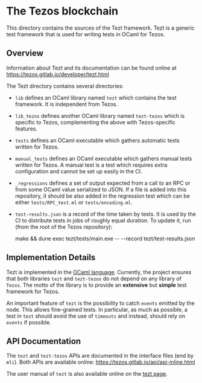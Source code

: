 # The Tezos blockchain

This directory contains the sources of the Tezt framework. Tezt is a
generic test framework that is used for writing tests in OCaml for
Tezos.

## Overview

Information about Tezt and its documentation can be found online at
https://tezos.gitlab.io/developer/tezt.html

The Tezt directory contains several directories:

- `lib` defines an OCaml library named `tezt` which contains the test
  framework. It is independent from Tezos.

- `lib_tezos` defines another OCaml library named `tezt-tezos` which
  is specific to Tezos, complementing the above with Tezos-specific
  features.

- `tests` defines an OCaml executable which gathers automatic tests
  written for Tezos.

- `manual_tests` defines an OCaml executable which gathers manual
  tests written for Tezos. A manual test is a test which requires
  extra configuration and cannot be set up easily in the CI.

- `_regressions` defines a set of output expected from a call to an
  RPC or from some OCaml value serialized to JSON. If a file
  is added into this repository, it should be also added in the
  regression test which can be either `tests/RPC_test.ml` or
  `tests/encoding.ml`.

- `test-results.json` is a record of the time taken by tests.
  It is used by the CI to distribute tests in jobs of roughly equal duration.
  To update it, run (from the root of the Tezos repository):

    make && dune exec tezt/tests/main.exe -- --record tezt/test-results.json

## Implementation Details

Tezt is implemented in the [OCaml
language](https://ocaml.org). Currently, the project ensures that both
libraries `tezt` and `tezt-tezos` do not depend on any library of
`Tezos`. The motto of the library is to provide an **extensive** but
**simple** test framework for Tezos.

An important feature of `tezt` is the possibility to catch `events`
emitted by the node. This allows fine-grained tests. In particular, as
much as possible, a test in `tezt` should avoid the use of `timeouts`
and instead, should rely on `events` if possible.

## API Documentation

The `tezt` and `tezt-tezos` APIs are documented in the
interface files (end by `mli`). Both APIs are available online:
https://tezos.gitlab.io/api/api-inline.html

The user manual of `tezt` is also available online on the [tezt
page](https://tezos.gitlab.io/developer/tezt.html).
